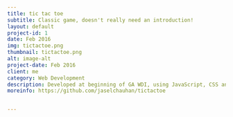 ```yaml
---
title: tic tac toe
subtitle: Classic game, doesn't really need an introduction!
layout: default
project-id: 1
date: Feb 2016
img: tictactoe.png
thumbnail: tictactoe.png
alt: image-alt
project-date: Feb 2016
client: me
category: Web Development
description: Developed at beginning of GA WDI, using JavaScript, CSS and HTML
moreinfo: https://github.com/jaselchauhan/tictactoe


---
```

